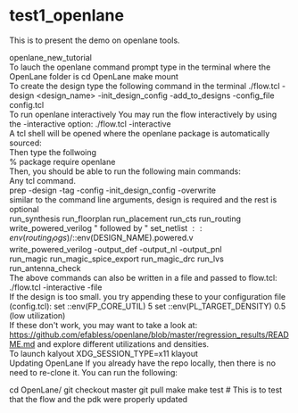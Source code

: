 # test1_openlane
This is to present the demo on openlane tools.

openlane_new_tutorial
<br/>
To lauch the openlane command prompt type in the terminal where the OpenLane folder is
cd OpenLane
make mount
<br/>
To create the design type the following command in the terminal
./flow.tcl -design <design_name> -init_design_config -add_to_designs -config_file config.tcl
<br/>
To run openlane interactively
You may run the flow interactively by using the -interactive option:
./flow.tcl -interactive
<br/>
A tcl shell will be opened where the openlane package is automatically sourced:
<br/>
Then type the follwoing
<br/>
% package require openlane
<br/>
Then, you should be able to run the following main commands:
<br/>
Any tcl command.
<br/>
prep -design <design> -tag <tag> -config <config> -init_design_config -overwrite
<br/>
similar to the command line arguments, design is required and the rest is optional
<br/>
run_synthesis
run_floorplan
run_placement
run_cts
run_routing
 write_powered_verilog  " followed by "  set_netlist $::env(routing_logs)/$::env(DESIGN_NAME).powered.v 
<br/>
write_powered_verilog -output_def -output_nl -output_pnl
<br/>
run_magic
run_magic_spice_export
run_magic_drc
run_lvs
run_antenna_check
<br/>
The above commands can also be written in a file and passed to flow.tcl:
./flow.tcl -interactive -file <file>
<br/>
If the design is too small. you try appending these to your configuration file (config.tcl):
set ::env(FP_CORE_UTIL) 5
set ::env(PL_TARGET_DENSITY) 0.5
(low utilization)
<br/>
If these don't work, you may want to take a look at:
https://github.com/efabless/openlane/blob/master/regression_results/README.md
and explore different utilizations and densities.
<br/>
To launch kalyout
XDG_SESSION_TYPE=x11 klayout
<br/>
Updating OpenLane
If you already have the repo locally, then there is no need to re-clone it. You can run the following:

cd OpenLane/
git checkout master
git pull
make
make test # This is to test that the flow and the pdk were properly updated
